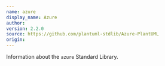 ```yaml
---
name: azure
display_name: Azure
author: 
version: 2.2.0
source: https://github.com/plantuml-stdlib/Azure-PlantUML
origin: 
---
```


Information about the `azure` Standard Library.
